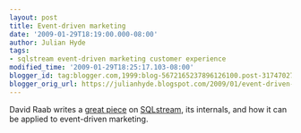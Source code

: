 ```yaml
---
layout: post
title: Event-driven marketing
date: '2009-01-29T18:19:00.000-08:00'
author: Julian Hyde
tags:
- sqlstream event-driven marketing customer experience
modified_time: '2009-01-29T18:25:17.103-08:00'
blogger_id: tag:blogger.com,1999:blog-5672165237896126100.post-3174702700531509652
blogger_orig_url: https://julianhyde.blogspot.com/2009/01/event-driven-marketing.html
---
```


David Raab writes a
[great piece](https://customerexperiencematrix.blogspot.com/2009/01/sqlstream-simplifies-event-stream.html)
on [SQLstream](https://www.sqlstream.com), its
internals, and how it can be applied to event-driven marketing.
